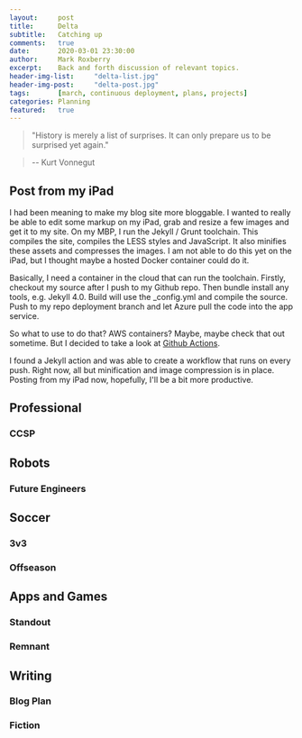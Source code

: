 ```yaml
---
layout:     post
title:      Delta
subtitle:   Catching up
comments:   true
date:       2020-03-01 23:30:00
author:     Mark Roxberry
excerpt:    Back and forth discussion of relevant topics.
header-img-list:     "delta-list.jpg"
header-img-post:     "delta-post.jpg"
tags:       [march, continuous deployment, plans, projects]
categories: Planning
featured:   true
---
```

> "History is merely a list of surprises. It can only prepare us to be surprised yet again."

> -- Kurt Vonnegut

## Post from my iPad
  I had been meaning to make my blog site more bloggable. I wanted to really be able to edit some markup on my iPad, grab and resize a few images and get it to my site.  On my MBP, I run the Jekyll / Grunt toolchain.  This compiles the site, compiles the LESS styles and JavaScript.  It also minifies these assets and compresses the images.  I am not able to do this yet on the iPad, but I thought maybe a hosted Docker container could do it.

  Basically, I need a container in the cloud that can run the toolchain.  Firstly, checkout my source after I push to my Github repo.  Then bundle install any tools, e.g. Jekyll 4.0.  Build will use the _config.yml and compile the source.  Push to my repo deployment branch and let Azure pull the code into the app service.

  So what to use to do that? AWS containers? Maybe, maybe check that out sometime. But I decided to take a look at [Github Actions](https://help.github.com/en/actions).

  I found a Jekyll action and was able to create a workflow that runs on every push.  Right now, all but minification and image compression is in place.  Posting from my iPad now, hopefully, I'll be a bit more productive.
 

## Professional

### CCSP

## Robots

### Future Engineers

## Soccer

### 3v3

### Offseason

## Apps and Games

### Standout

### Remnant

## Writing

### Blog Plan

### Fiction